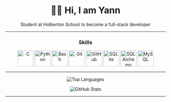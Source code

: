 <h1 align="center">👋🏼 Hi, I am <span>Yann</span></h1>

<p align="center">
  Student at Holberton School to become a full-stack developer
</p>

---

<h3 align="center">Skills</h3>

<p align="center">
  <img src="https://cdn.jsdelivr.net/gh/devicons/devicon/icons/c/c-original.svg" width="50" height="50" alt="C" />
  <img src="https://cdn.jsdelivr.net/gh/devicons/devicon/icons/python/python-original.svg" width="50" height="50" alt="Python" />
  <img src="https://cdn.jsdelivr.net/gh/devicons/devicon/icons/bash/bash-original.svg" width="50" height="50" alt="Bash" />
  <img src="https://cdn.jsdelivr.net/gh/devicons/devicon/icons/git/git-original.svg" width="50" height="50" alt="Git" />
  <img src="https://cdn.jsdelivr.net/gh/devicons/devicon/icons/github/github-original.svg" width="50" height="50" alt="GitHub" />
  <img src="https://cdn.jsdelivr.net/gh/devicons/devicon/icons/sqlite/sqlite-original.svg" width="50" height="50" alt="SQLite" />
  <img src="https://cdn.jsdelivr.net/gh/devicons/devicon/icons/sqlalchemy/sqlalchemy-original.svg" width="50" height="50" alt="SQLAlchemy" />
  <img src="https://cdn.jsdelivr.net/gh/devicons/devicon/icons/mysql/mysql-original.svg" width="50" height="50" alt="MySQL" />
</p>

---

<p align="center">
  <img src="https://github-readme-stats.vercel.app/api/top-langs/?username=Yugz29&layout=compact&theme=dark" alt="Top Languages" />
</p>

<p align="center">
  <img src="https://github-readme-stats.vercel.app/api?username=Yugz29&show_icons=true&theme=dark" alt="GitHub Stats" />
</p>

---

